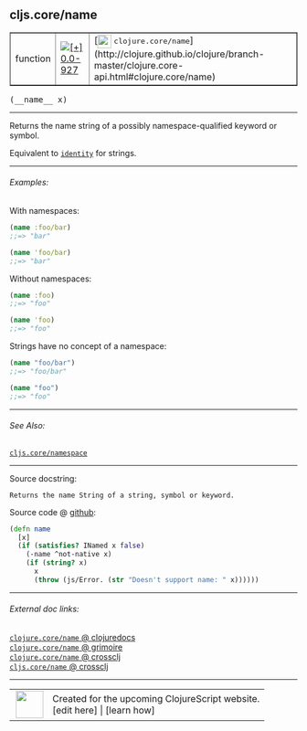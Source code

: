 ## cljs.core/name



 <table border="1">
<tr>
<td>function</td>
<td><a href="https://github.com/cljsinfo/cljs-api-docs/tree/0.0-927"><img valign="middle" alt="[+] 0.0-927" title="Added in 0.0-927" src="https://img.shields.io/badge/+-0.0--927-lightgrey.svg"></a> </td>
<td>
[<img height="24px" valign="middle" src="http://i.imgur.com/1GjPKvB.png"> <samp>clojure.core/name</samp>](http://clojure.github.io/clojure/branch-master/clojure.core-api.html#clojure.core/name)
</td>
</tr>
</table>


 <samp>
(__name__ x)<br>
</samp>

---

Returns the name string of a possibly namespace-qualified keyword or symbol.

Equivalent to [`identity`][doc:cljs.core/identity] for strings.

[doc:cljs.core/identity]:../cljs.core/identity.md

---

###### Examples:

With namespaces:

```clj
(name :foo/bar)
;;=> "bar"

(name 'foo/bar)
;;=> "bar"
```

Without namespaces:

```clj
(name :foo)
;;=> "foo"

(name 'foo)
;;=> "foo"
```

Strings have no concept of a namespace:

```clj
(name "foo/bar")
;;=> "foo/bar"

(name "foo")
;;=> "foo"
```



---

###### See Also:

[`cljs.core/namespace`](../cljs.core/namespace.md)<br>

---


Source docstring:

```
Returns the name String of a string, symbol or keyword.
```


Source code @ [github](https://github.com/clojure/clojurescript/blob/r1877/src/cljs/cljs/core.cljs#L6240-L6247):

```clj
(defn name
  [x]
  (if (satisfies? INamed x false)
    (-name ^not-native x)
    (if (string? x)
      x
      (throw (js/Error. (str "Doesn't support name: " x))))))
```

<!--
Repo - tag - source tree - lines:

 <pre>
clojurescript @ r1877
└── src
    └── cljs
        └── cljs
            └── <ins>[core.cljs:6240-6247](https://github.com/clojure/clojurescript/blob/r1877/src/cljs/cljs/core.cljs#L6240-L6247)</ins>
</pre>

-->

---



###### External doc links:

[`clojure.core/name` @ clojuredocs](http://clojuredocs.org/clojure.core/name)<br>
[`clojure.core/name` @ grimoire](http://conj.io/store/v1/org.clojure/clojure/1.7.0-beta3/clj/clojure.core/name/)<br>
[`clojure.core/name` @ crossclj](http://crossclj.info/fun/clojure.core/name.html)<br>
[`cljs.core/name` @ crossclj](http://crossclj.info/fun/cljs.core.cljs/name.html)<br>

---

 <table>
<tr><td>
<img valign="middle" align="right" width="48px" src="http://i.imgur.com/Hi20huC.png">
</td><td>
Created for the upcoming ClojureScript website.<br>
[edit here] | [learn how]
</td></tr></table>

[edit here]:https://github.com/cljsinfo/cljs-api-docs/blob/master/cljsdoc/cljs.core/name.cljsdoc
[learn how]:https://github.com/cljsinfo/cljs-api-docs/wiki/cljsdoc-files

<!--

This information was too distracting to show to readers, but I'll leave it
commented here since it is helpful to:

- pretty-print the data used to generate this document
- and show how to retrieve that data



The API data for this symbol:

```clj
{:description "Returns the name string of a possibly namespace-qualified keyword or symbol.\n\nEquivalent to [doc:cljs.core/identity] for strings.",
 :ns "cljs.core",
 :name "name",
 :signature ["[x]"],
 :history [["+" "0.0-927"]],
 :type "function",
 :related ["cljs.core/namespace"],
 :full-name-encode "cljs.core/name",
 :source {:code "(defn name\n  [x]\n  (if (satisfies? INamed x false)\n    (-name ^not-native x)\n    (if (string? x)\n      x\n      (throw (js/Error. (str \"Doesn't support name: \" x))))))",
          :title "Source code",
          :repo "clojurescript",
          :tag "r1877",
          :filename "src/cljs/cljs/core.cljs",
          :lines [6240 6247]},
 :examples [{:id "363fb7",
             :content "With namespaces:\n\n```clj\n(name :foo/bar)\n;;=> \"bar\"\n\n(name 'foo/bar)\n;;=> \"bar\"\n```\n\nWithout namespaces:\n\n```clj\n(name :foo)\n;;=> \"foo\"\n\n(name 'foo)\n;;=> \"foo\"\n```\n\nStrings have no concept of a namespace:\n\n```clj\n(name \"foo/bar\")\n;;=> \"foo/bar\"\n\n(name \"foo\")\n;;=> \"foo\"\n```"}],
 :full-name "cljs.core/name",
 :clj-symbol "clojure.core/name",
 :docstring "Returns the name String of a string, symbol or keyword."}

```

Retrieve the API data for this symbol:

```clj
;; from Clojure REPL
(require '[clojure.edn :as edn])
(-> (slurp "https://raw.githubusercontent.com/cljsinfo/cljs-api-docs/catalog/cljs-api.edn")
    (edn/read-string)
    (get-in [:symbols "cljs.core/name"]))
```

-->
